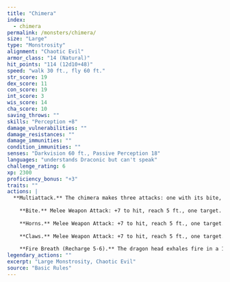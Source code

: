 ```yaml
---
title: "Chimera"
index:
  - chimera
permalink: /monsters/chimera/
size: "Large"
type: "Monstrosity"
alignment: "Chaotic Evil"
armor_class: "14 (Natural)"
hit_points: "114 (12d10+48)"
speed: "walk 30 ft., fly 60 ft."
str_score: 19
dex_score: 11
con_score: 19
int_score: 3
wis_score: 14
cha_score: 10
saving_throws: ""
skills: "Perception +8"
damage_vulnerabilities: ""
damage_resistances: ""
damage_immunities: ""
condition_immunities: ""
senses: "Darkvision 60 ft., Passive Perception 18"
languages: "understands Draconic but can't speak"
challenge_rating: 6
xp: 2300
proficiency_bonus: "+3"
traits: ""
actions: |
  **Multiattack.** The chimera makes three attacks: one with its bite, one with its horns, and one with its claws. When its fire breath is available, it can use the breath in place of its bite or horns.
    
    **Bite.** Melee Weapon Attack: +7 to hit, reach 5 ft., one target. Hit: 11 (2d6 + 4) piercing damage.
    
    **Horns.** Melee Weapon Attack: +7 to hit, reach 5 ft., one target. Hit: 10 (1d12 + 4) bludgeoning damage.
    
    **Claws.** Melee Weapon Attack: +7 to hit, reach 5 ft., one target. Hit: 11 (2d6 + 4) slashing damage.
    
    **Fire Breath (Recharge 5-6).** The dragon head exhales fire in a 15-foot cone. Each creature in that area must make a DC 15 Dexterity saving throw, taking 31 (7d8) fire damage on a failed save, or half as much damage on a successful one.  
legendary_actions: ""
excerpt: "Large Monstrosity, Chaotic Evil"
source: "Basic Rules"
---
```

